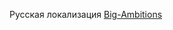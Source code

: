 Русская локализация <a href="https://store.steampowered.com/app/1331550/Big_Ambitions/" target="_blank">Big-Ambitions</a>
